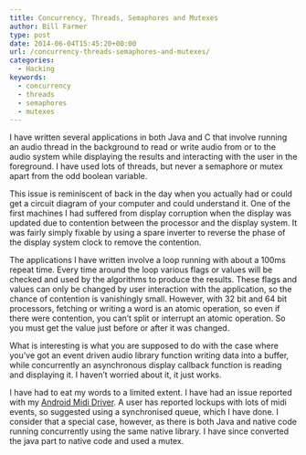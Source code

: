 ```yaml
---
title: Concurrency, Threads, Semaphores and Mutexes
author: Bill Farmer
type: post
date: 2014-06-04T15:45:20+00:00
url: /concurrency-threads-semaphores-and-mutexes/
categories:
  - Hacking
keywords:
  - concurrency
  - threads
  - semaphores
  - mutexes
---
```

I have written several applications in both Java and C that involve running an audio thread in the background to read or write audio from or to the audio system while displaying the results and interacting with the user in the foreground. I have used lots of threads, but never a semaphore or mutex apart from the odd boolean variable.

This issue is reminiscent of back in the day when you actually had or could get a circuit diagram of your computer and could understand it. One of the first machines I had suffered from display corruption when the display was updated due to contention between the processor and the display system. It was fairly simply fixable by using a spare inverter to reverse the phase of the display system clock to remove the contention.

The applications I have written involve a loop running with about a 100ms repeat time. Every time around the loop various flags or values will be checked and used by the algorithms to produce the results. These flags and values can only be changed by user interaction with the application, so the chance of contention is vanishingly small. However, with 32 bit and 64 bit processors, fetching or writing a word is an atomic operation, so even if there were contention, you can&rsquo;t split or interrupt an atomic operation. So you must get the value just before or after it was changed.

What is interesting is what you are supposed to do with the case where you&rsquo;ve got an event driven audio library function writing data into a buffer, while concurrently an asynchronous display callback function is reading and displaying it. I haven&rsquo;t worried about it, it just works.

I have had to eat my words to a limited extent. I have had an issue reported with my [Android Midi Driver][1]. A user has reported lockups with lots of midi events, so suggested using a synchronised queue, which I have done. I consider that a special case, however, as there is both Java and native code running concurrently using the same native library. I have since converted the java part to native code and used a mutex.

 [1]: https://github.com/billthefarmer/mididriver
